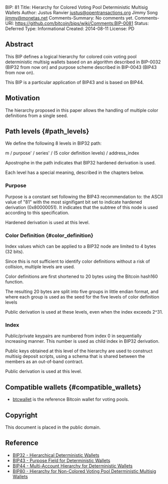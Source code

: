 BIP: 81
Title: Hierarchy for Colored Voting Pool Deterministic Multisig Wallets
Author: Justus Ranvier <justus@opentransactions.org>
Jimmy Song <jimmy@monetas.net>
Comments-Summary: No comments yet.
Comments-URI: https://github.com/bitcoin/bips/wiki/Comments:BIP-0081
Status: Deferred
Type: Informational
Created: 2014-08-11
License: PD

## Abstract

This BIP defines a logical hierarchy for colored coin voting pool
deterministic multisig wallets based on an algorithm described in
BIP-0032 (BIP32 from now on) and purpose scheme described in BIP-0043
(BIP43 from now on).

This BIP is a particular application of BIP43 and is based on BIP44.

## Motivation

The hierarchy proposed in this paper allows the handling of multiple
color definitions from a single seed.

## Path levels {#path_levels}

We define the following 8 levels in BIP32 path:

m / purpose' / series' / (5 color definition levels) / address_index

Apostrophe in the path indicates that BIP32 hardened derivation is used.

Each level has a special meaning, described in the chapters below.

### Purpose

Purpose is a constant set following the BIP43 recommendation to: the
ASCII value of \"81\" with the most signifigant bit set to indicate
hardened derivation (0x80000051). It indicates that the subtree of this
node is used according to this specification.

Hardened derivation is used at this level.

### Color Definition {#color_definition}

Index values which can be applied to a BIP32 node are limited to 4 bytes
(32 bits).

Since this is not sufficient to identify color definitions without a
risk of collision, multiple levels are used.

Color definitions are first shortened to 20 bytes using the Bitcoin
hash160 function.

The resulting 20 bytes are split into five groups in little endian
format, and where each group is used as the seed for the five levels of
color definition levels

Public derivation is used at these levels, even when the index exceeds
2\^31.

### Index

Public/private keypairs are numbered from index 0 in sequentially
increasing manner. This number is used as child index in BIP32
derivation.

Public keys obtained at this level of the hierarchy are used to
construct multisig deposit scripts, using a schema that is shared
between the members as an out-of-band contract.

Public derivation is used at this level.

## Compatible wallets {#compatible_wallets}

-   [btcwallet](https://github.com/btcsuite/btcwallet "wikilink") is the
reference Bitcoin wallet for voting pools.

## Copyright

This document is placed in the public domain.

## Reference

-   [BIP32 - Hierarchical Deterministic
Wallets](bip-0032.mediawiki "wikilink")
-   [BIP43 - Purpose Field for Deterministic
Wallets](bip-0043.mediawiki "wikilink")
-   [BIP44 - Multi-Account Hierarchy for Deterministic
Wallets](bip-0044.mediawiki "wikilink")
-   [BIP80 - Hierarchy for Non-Colored Voting Pool Deterministic
Multisig Wallets](bip-0080.mediawiki "wikilink")
